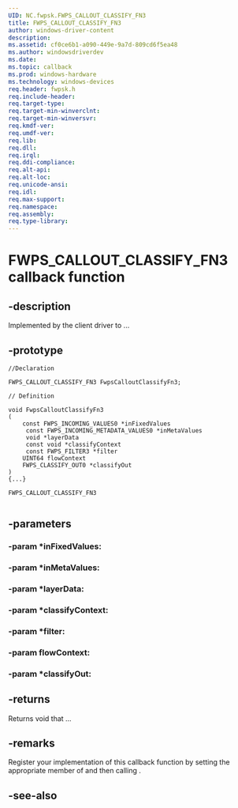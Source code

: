 ```yaml
---
UID: NC.fwpsk.FWPS_CALLOUT_CLASSIFY_FN3
title: FWPS_CALLOUT_CLASSIFY_FN3
author: windows-driver-content
description: 
ms.assetid: cf0ce6b1-a090-449e-9a7d-809cd6f5ea48
ms.author: windowsdriverdev
ms.date: 
ms.topic: callback
ms.prod: windows-hardware
ms.technology: windows-devices
req.header: fwpsk.h
req.include-header:
req.target-type:
req.target-min-winverclnt:
req.target-min-winversvr:
req.kmdf-ver:
req.umdf-ver:
req.lib:
req.dll:
req.irql: 
req.ddi-compliance:
req.alt-api:
req.alt-loc:
req.unicode-ansi:
req.idl:
req.max-support:
req.namespace:
req.assembly:
req.type-library:
---
```


# FWPS_CALLOUT_CLASSIFY_FN3 callback function

## -description

Implemented by the client driver to ... 

## -prototype

```
//Declaration

FWPS_CALLOUT_CLASSIFY_FN3 FwpsCalloutClassifyFn3; 

// Definition

void FwpsCalloutClassifyFn3 
(
	const FWPS_INCOMING_VALUES0 *inFixedValues
	 const FWPS_INCOMING_METADATA_VALUES0 *inMetaValues
	 void *layerData
	 const void *classifyContext
	 const FWPS_FILTER3 *filter
	UINT64 flowContext
	FWPS_CLASSIFY_OUT0 *classifyOut
)
{...}

FWPS_CALLOUT_CLASSIFY_FN3 


```

## -parameters

### -param *inFixedValues: 
### -param *inMetaValues: 
### -param *layerData: 
### -param *classifyContext: 
### -param *filter: 
### -param flowContext: 
### -param *classifyOut: 



## -returns

Returns void that ...

## -remarks

Register your implementation of this callback function by setting the appropriate member of <!-- REPLACE ME --> and then calling <!-- REPLACE ME -->.


## -see-also